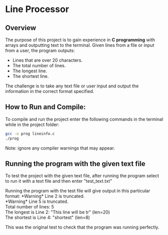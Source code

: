 # Line Processor

## Overview
The purpose of this project is to gain experience in **C programming** with arrays and outputting text to the terminal. Given lines from a file or input from a user, the program outputs:
- Lines that are over 20 characters.
- The total number of lines.
- The longest line.
- The shortest line.

The challenge is to take any text file or user input and output the information in the correct format specified.

## How to Run and Compile:
To compile and run the project enter the following commands in the terminal while in the project folder:

```bash
gcc -o prog lineinfo.c  
./prog
```
Note: ignore any compiler warnings that may appear.

## Running the program with the given text file

To test the project with the given text file, after running the program select to run it with a text file and then enter "test_text.txt"

Running the program with the test file will give output in this particular format:
\*Warning\* Line 2 is truncated.  
\*Warning\* Line 5 is truncated.  
Total number of lines: 5  
The longest is Line 2: "This line will be tr" (len=20)  
The shortest is Line 4: "shortest" (len=8)  

This was the original test to check that the program was running perfectly. 
